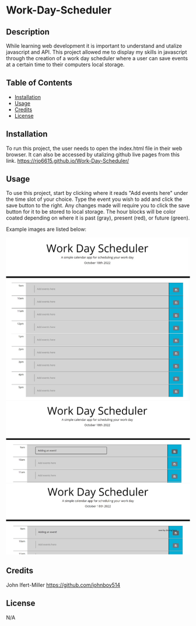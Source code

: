 # Work-Day-Scheduler

## Description

While learning web development it is important to understand and utalize javascript and API.
This project allowed me to display my skills in javascript through the creation of a work day scheduler where
a user can save events at a certain time to their computers local storage.

## Table of Contents

- [Installation](#installation)
- [Usage](#usage)
- [Credits](#credits)
- [License](#license)

## Installation

To run this project, the user needs to open the index.html file in their web browser. It can also be
accessed by utalizing github live pages from this link. https://rjo6615.github.io/Work-Day-Scheduler/

## Usage

To use this project, start by clicking where it reads "Add events here" under the time slot of your choice.
Type the event you wish to add and click the save button to the right. Any changes made will require you to click
the save button for it to be stored to local storage. The hour blocks will be color coated depending on where it is past (gray), present (red), or future (green).

Example images are listed below:

![Home Page](Assets/images/image1.jpg)
![Adding an event](Assets/images/image2.jpg)
![Saving an event](Assets/images/image3.jpg)

## Credits

John Ifert-Miller
https://github.com/johnboy514

## License

N/A